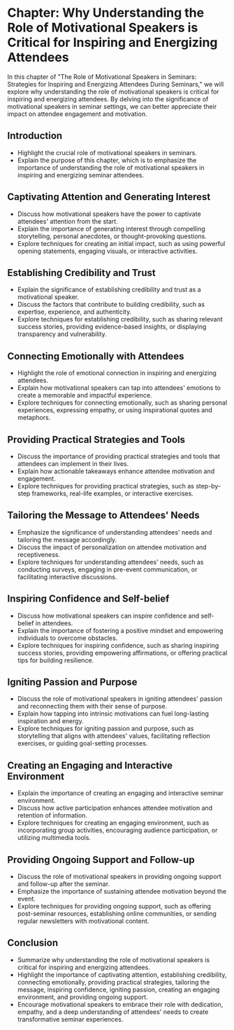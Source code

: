 Chapter: Why Understanding the Role of Motivational Speakers is Critical for Inspiring and Energizing Attendees
===============================================================================================================

In this chapter of "The Role of Motivational Speakers in Seminars: Strategies for Inspiring and Energizing Attendees During Seminars," we will explore why understanding the role of motivational speakers is critical for inspiring and energizing attendees. By delving into the significance of motivational speakers in seminar settings, we can better appreciate their impact on attendee engagement and motivation.

Introduction
------------

* Highlight the crucial role of motivational speakers in seminars.
* Explain the purpose of this chapter, which is to emphasize the importance of understanding the role of motivational speakers in inspiring and energizing seminar attendees.

Captivating Attention and Generating Interest
---------------------------------------------

* Discuss how motivational speakers have the power to captivate attendees' attention from the start.
* Explain the importance of generating interest through compelling storytelling, personal anecdotes, or thought-provoking questions.
* Explore techniques for creating an initial impact, such as using powerful opening statements, engaging visuals, or interactive activities.

Establishing Credibility and Trust
----------------------------------

* Explain the significance of establishing credibility and trust as a motivational speaker.
* Discuss the factors that contribute to building credibility, such as expertise, experience, and authenticity.
* Explore techniques for establishing credibility, such as sharing relevant success stories, providing evidence-based insights, or displaying transparency and vulnerability.

Connecting Emotionally with Attendees
-------------------------------------

* Highlight the role of emotional connection in inspiring and energizing attendees.
* Explain how motivational speakers can tap into attendees' emotions to create a memorable and impactful experience.
* Explore techniques for connecting emotionally, such as sharing personal experiences, expressing empathy, or using inspirational quotes and metaphors.

Providing Practical Strategies and Tools
----------------------------------------

* Discuss the importance of providing practical strategies and tools that attendees can implement in their lives.
* Explain how actionable takeaways enhance attendee motivation and engagement.
* Explore techniques for providing practical strategies, such as step-by-step frameworks, real-life examples, or interactive exercises.

Tailoring the Message to Attendees' Needs
-----------------------------------------

* Emphasize the significance of understanding attendees' needs and tailoring the message accordingly.
* Discuss the impact of personalization on attendee motivation and receptiveness.
* Explore techniques for understanding attendees' needs, such as conducting surveys, engaging in pre-event communication, or facilitating interactive discussions.

Inspiring Confidence and Self-belief
------------------------------------

* Discuss how motivational speakers can inspire confidence and self-belief in attendees.
* Explain the importance of fostering a positive mindset and empowering individuals to overcome obstacles.
* Explore techniques for inspiring confidence, such as sharing inspiring success stories, providing empowering affirmations, or offering practical tips for building resilience.

Igniting Passion and Purpose
----------------------------

* Discuss the role of motivational speakers in igniting attendees' passion and reconnecting them with their sense of purpose.
* Explain how tapping into intrinsic motivations can fuel long-lasting inspiration and energy.
* Explore techniques for igniting passion and purpose, such as storytelling that aligns with attendees' values, facilitating reflection exercises, or guiding goal-setting processes.

Creating an Engaging and Interactive Environment
------------------------------------------------

* Explain the importance of creating an engaging and interactive seminar environment.
* Discuss how active participation enhances attendee motivation and retention of information.
* Explore techniques for creating an engaging environment, such as incorporating group activities, encouraging audience participation, or utilizing multimedia tools.

Providing Ongoing Support and Follow-up
---------------------------------------

* Discuss the role of motivational speakers in providing ongoing support and follow-up after the seminar.
* Emphasize the importance of sustaining attendee motivation beyond the event.
* Explore techniques for providing ongoing support, such as offering post-seminar resources, establishing online communities, or sending regular newsletters with motivational content.

Conclusion
----------

* Summarize why understanding the role of motivational speakers is critical for inspiring and energizing attendees.
* Highlight the importance of captivating attention, establishing credibility, connecting emotionally, providing practical strategies, tailoring the message, inspiring confidence, igniting passion, creating an engaging environment, and providing ongoing support.
* Encourage motivational speakers to embrace their role with dedication, empathy, and a deep understanding of attendees' needs to create transformative seminar experiences.

